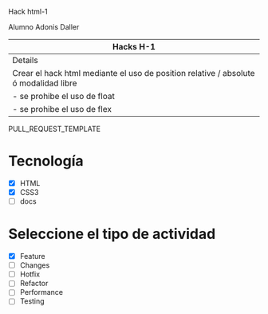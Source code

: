 Hack html-1

Alumno Adonis Daller


|Hacks H-1 | 
|--------------------------------------------------------------------------------------|
| Details
| Crear el hack html mediante el uso de position relative / absolute ó modalidad libre |
|    - se prohibe el uso de float |
|    - se prohibe el uso de flex |

PULL_REQUEST_TEMPLATE
# Tecnología
- [X] HTML
- [X] CSS3
- [ ] docs

# Seleccione el tipo de actividad
- [X] Feature
- [ ] Changes
- [ ] Hotfix
- [ ] Refactor
- [ ] Performance
- [ ] Testing

